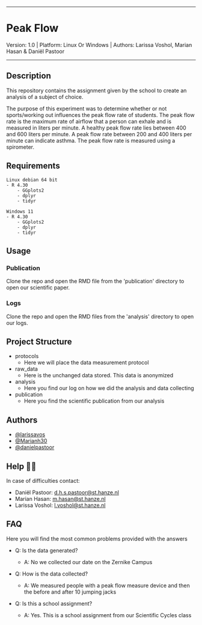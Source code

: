 ______________

# Peak Flow

Version: 1.0 | Platform: Linux Or Windows | Authors: Larissa Voshol, Marian Hasan & Daniël Pastoor
________________

## Description

This repository contains the assignment given by the school to create an analysis of a subject of choice.

The purpose of this experiment was to determine whether or not sports/working out influences the peak flow rate of students. The peak flow rate is the maximum rate of airflow that a person can exhale and is measured in liters per minute. A healthy peak flow rate lies between 400 and 600 liters per minute. A peak flow rate between 200 and 400 liters per minute can indicate asthma. The peak flow rate is measured using a spirometer. 

## Requirements

```
Linux debian 64 bit
- R 4.30
    - GGplots2
    - dplyr
    - tidyr
    
Windows 11
- R 4.30
    - GGplots2
    - dplyr
    - tidyr
```

## Usage

### Publication
Clone the repo and open the RMD file from the 'publication' directory to open our scientific paper.

### Logs
Clone the repo and open the RMD files from the 'analysis' directory to open our logs.

## Project Structure

- protocols
    - Here we will place the data measurement protocol
- raw_data
    - Here is the unchanged data stored. This data is anonymized
- analysis
    - Here you find our log on how we did the analysis and data collecting
- publication
    - Here you find the scientific publication from our analysis


## Authors

- [@larissavos](https://github.com/larissavos)
- [@Marianh30](https://github.com/Marianh30)
- [@danielpastoor](https://github.com/danielpastoor)

## Help 🙋‍♂️ 

In case of difficulties contact:
- Daniël Pastoor: d.h.s.pastoor@st.hanze.nl
- Marian Hasan: m.hasan@st.hanze.nl
- Larissa Voshol: l.voshol@st.hanze.nl


## FAQ 
Here you will find the most common problems provided with the answers

- Q: Is the data generated?
    - A: No we collected our date on the Zernike Campus

- Q: How is the data collected?
    - A: We measured people with a peak flow measure device and then the before and after 10 jumping jacks

- Q: Is this a school assignment?
    - A: Yes. This is a school assignment from our Scientific Cycles class
